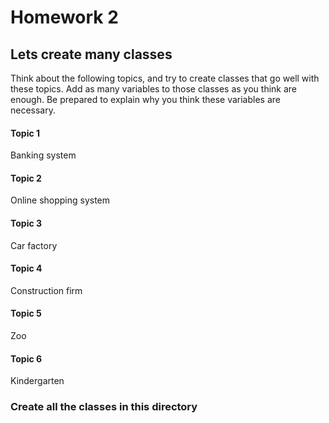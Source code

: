 # Homework 2

## Lets create many classes

Think about the following topics, and try to create classes that go well with these topics.
Add as many variables to those classes as you think are enough.
Be prepared to explain why you think these variables are necessary.
#### Topic 1 
Banking system
#### Topic 2
Online shopping system
#### Topic 3
Car factory
#### Topic 4
Construction firm
#### Topic 5
Zoo
#### Topic 6
Kindergarten

### Create all the classes in this directory
